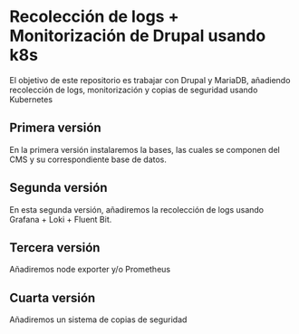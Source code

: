 # Recolección de logs + Monitorización de Drupal usando k8s

El objetivo de este repositorio es trabajar con Drupal y MariaDB, añadiendo recolección de logs, monitorización y copias de seguridad usando Kubernetes

## Primera versión

En la primera versión instalaremos la bases, las cuales se componen del CMS y su correspondiente base de datos.

## Segunda versión 

En esta segunda versión, añadiremos la recolección de logs usando Grafana + Loki + Fluent Bit.

## Tercera versión

Añadiremos node exporter y/o Prometheus

## Cuarta versión

Añadiremos un sistema de copias de seguridad
